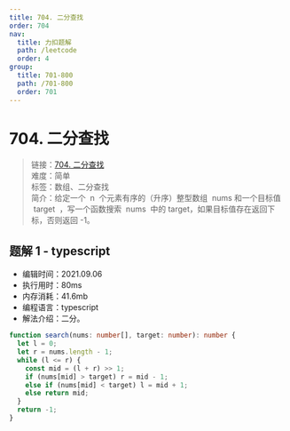 ```yaml
---
title: 704. 二分查找
order: 704
nav:
  title: 力扣题解
  path: /leetcode
  order: 4
group:
  title: 701-800
  path: /701-800
  order: 701
---
```


# 704. 二分查找

> 链接：[704. 二分查找](https://leetcode-cn.com/problems/binary-search/)  
> 难度：简单  
> 标签：数组、二分查找  
> 简介：给定一个  n  个元素有序的（升序）整型数组  nums 和一个目标值  target  ，写一个函数搜索  nums  中的 target，如果目标值存在返回下标，否则返回 -1。

## 题解 1 - typescript

- 编辑时间：2021.09.06
- 执行用时：80ms
- 内存消耗：41.6mb
- 编程语言：typescript
- 解法介绍：二分。

```typescript
function search(nums: number[], target: number): number {
  let l = 0;
  let r = nums.length - 1;
  while (l <= r) {
    const mid = (l + r) >> 1;
    if (nums[mid] > target) r = mid - 1;
    else if (nums[mid] < target) l = mid + 1;
    else return mid;
  }
  return -1;
}
```
